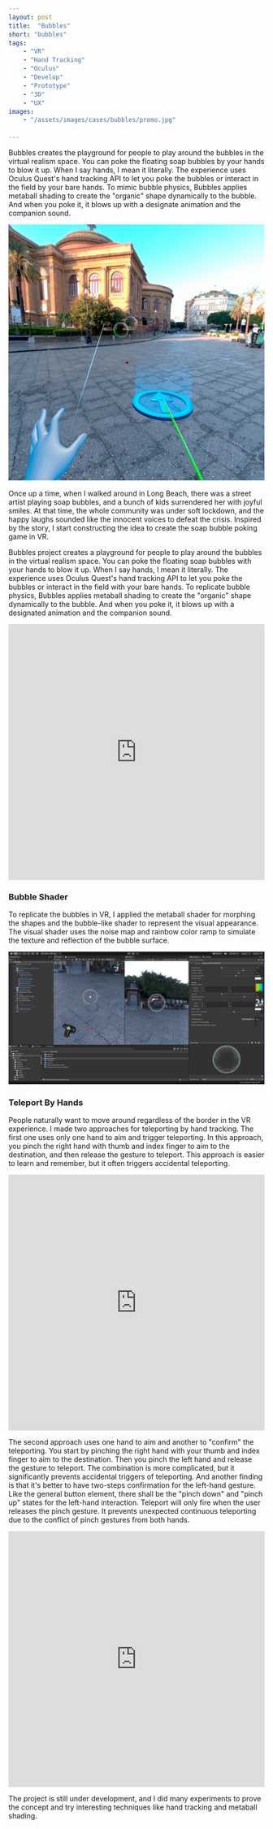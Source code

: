 ```yaml
---
layout: post
title:  "Bubbles"
short: "bubbles"
tags:
    - "VR"
    - "Hand Tracking"
    - "Oculus"
    - "Develop"
    - "Prototype"
    - "3D"
    - "UX"
images: 
    - "/assets/images/cases/bubbles/promo.jpg"

---
```

<!--summary-->

Bubbles creates the playground for people to play around the bubbles in the virtual realism space. You can poke the floating soap bubbles by your hands to blow it up. When I say hands, I mean it literally. The experience uses Oculus Quest's hand tracking API to let you poke the bubbles or interact in the field by your bare hands. To mimic bubble physics, Bubbles applies metaball shading to create the "organic" shape dynamically to the bubble. And when you poke it, it blows up with a designate animation and the companion sound. 

<!--more-->
![Play bubbles in VR and have fun](/assets/images/cases/bubbles/screenshot.jpg)

Once up a time, when I walked around in Long Beach, there was a street artist playing soap bubbles, and a bunch of kids surrendered her with joyful smiles. At that time, the whole community was under soft lockdown, and the happy laughs sounded like the innocent voices to defeat the crisis. Inspired by the story, I start constructing the idea to create the soap bubble poking game in VR. 

Bubbles project creates a playground for people to play around the bubbles in the virtual realism space. You can poke the floating soap bubbles with your hands to blow it up. When I say hands, I mean it literally. The experience uses Oculus Quest's hand tracking API to let you poke the bubbles or interact in the field with your bare hands. To replicate bubble physics, Bubbles applies metaball shading to create the "organic" shape dynamically to the bubble. And when you poke it, it blows up with a designated animation and the companion sound. 

<div style="padding:100% 0 0 0;position:relative;" class="video-embed"><iframe src="https://player.vimeo.com/video/454488518?color=c9ff23&byline=0&portrait=0" style="position:absolute;top:0;left:0;width:100%;height:100%;" frameborder="0" allow="autoplay; fullscreen" allowfullscreen></iframe></div><script src="https://player.vimeo.com/api/player.js"></script>

### Bubble Shader

To replicate the bubbles in VR, I applied the metaball shader for morphing the shapes and the bubble-like shader to represent the visual appearance. The visual shader uses the noise map and rainbow color ramp to simulate the texture and reflection of the bubble surface.

![Bubble Shader](/assets/images/cases/bubbles/shader.png)

### Teleport By Hands

People naturally want to move around regardless of the border in the VR experience. I made two approaches for teleporting by hand tracking. The first one uses only one hand to aim and trigger teleporting. In this approach, you pinch the right hand with thumb and index finger to aim to the destination, and then release the gesture to teleport. This approach is easier to learn and remember, but it often triggers accidental teleporting.

<div style="padding:100% 0 0 0;position:relative;" class="video-embed"><iframe src="https://player.vimeo.com/video/454514195?color=c9ff23&byline=0&portrait=0" style="position:absolute;top:0;left:0;width:100%;height:100%;" frameborder="0" allow="autoplay; fullscreen" allowfullscreen></iframe></div><script src="https://player.vimeo.com/api/player.js"></script>

The second approach uses one hand to aim and another to "confirm" the teleporting. You start by pinching the right hand with your thumb and index finger to aim to the destination. Then you pinch the left hand and release the gesture to teleport. The combination is more complicated, but it significantly prevents accidental triggers of teleporting. And another finding is that it's better to have two-steps confirmation for the left-hand gesture. Like the general button element, there shall be the "pinch down" and "pinch up" states for the left-hand interaction. Teleport will only fire when the user releases the pinch gesture. It prevents unexpected continuous teleporting due to the conflict of pinch gestures from both hands.

<div style="padding:100% 0 0 0;position:relative;" class="video-embed"><iframe src="https://player.vimeo.com/video/454520569?color=c9ff23&byline=0&portrait=0" style="position:absolute;top:0;left:0;width:100%;height:100%;" frameborder="0" allow="autoplay; fullscreen" allowfullscreen></iframe></div><script src="https://player.vimeo.com/api/player.js"></script>

The project is still under development, and I did many experiments to prove the concept and try interesting techniques like hand tracking and metaball shading.